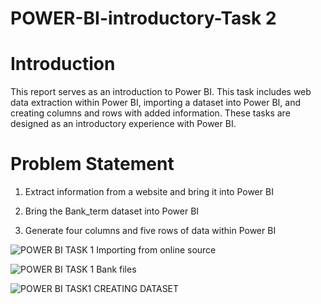 # POWER-BI-introductory-Task 2

# Introduction
This report serves as an introduction to Power BI. This task includes web data extraction within Power BI, importing a dataset into Power BI, and creating columns and rows with added information. These tasks are designed as an introductory experience with Power BI.

# Problem Statement
1. Extract information from a website and bring it into Power BI

2. Bring the Bank_term dataset into Power BI

3. Generate four columns and five rows of data within Power BI


![POWER BI TASK 1 Importing from online source](https://github.com/Tonyigba/POWER-BI-introductory-Task/assets/143624967/8b0d6698-5cbd-4af6-82f5-32870a6369b9)

![POWER BI TASK 1 Bank files](https://github.com/Tonyigba/POWER-BI-introductory-Task/assets/143624967/48d094b9-fa00-4f71-8f8f-6b0e47a8a3f1)


![POWER BI TASK1 CREATING DATASET](https://github.com/Tonyigba/POWER-BI-introductory-Task/assets/143624967/1f8e1b2e-7ede-437c-a569-3fe256f07ac2)


